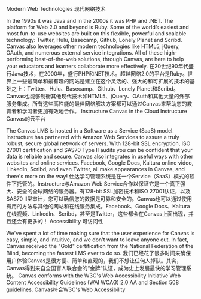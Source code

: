 Modern Web Technologies  现代网络技术

In the 1990s it was Java and in the 2000s it was PHP and .NET. The platform for Web 2.0 and beyond is Ruby. Some of the world’s easiest and most fun-to-use websites are built on this flexible, powerful and scalable technology: Twitter, Hulu, Basecamp, Github, Lonely Planet and Scribd. Canvas also leverages other modern technologies like HTML5, jQuery, OAuth, and numerous external service integrations. All of these high-performing best-of-the-web solutions, through Canvas, are here to help your educators and learners collaborate more effectively.
  在20世纪90年代盛行Java技术，在2000年，盛行PHP和NET技术。超越网络2.0的平台是Ruby。世界上一些最简单和最有趣的网站是建立在这个灵活的、强大的和可扩展的技术的基础之上：Twitter、Hulu、Basecamp、Github、Lonely Planet和Scribd。Canvas也能够制衡其他现代技术如HTML5、jQuery、OAuth和其他大量的外部服务集成。所有这些高性能的最佳网络解决方案都可以通过Canvas来帮助您的教育者和学习者更加有效地合作。
Instructure Canvas in the Cloud  Instructure Canvas的云平台

The Canvas LMS is hosted in a Software as a Service (SaaS) model. Instructure has partnered with Amazon Web Services to assure a truly robust, secure global network of servers. With 128-bit SSL encryption, ISO 27001 certification and SAS70 Type II audits you can be confident that your data is reliable and secure. Canvas also integrates in useful ways with other websites and online services. Facebook, Google Docs, Kaltura online video, LinkedIn, Scribd, and even Twitter, all make appearances in Canvas, and there's more on the way!
  仕达学习管理系统是在一个Service（SaaS）模式的软件下托管的。Instructure与Amazon Web Service合作以保证它是一个真正强大、安全的全球网络的服务器。有128-bit SSL加密技术和ISO 27001认证，以及SAS70 II型审计，您可以确信您的数据是可靠和安全的。Canvas也可以通过使用有用的方法与其他的网站和在线服务集成。Facebook、Google Docs、Kaltura在线视频、Linkedln、Scribd，甚至是Twitter，这些都会在Canvas上面出现，并且还会有更多的！
Accessibility  可访问性

We've spent a lot of time making sure that the user experience for Canvas is easy, simple, and intuitive, and we don't want to leave anyone out. In fact, Canvas received the "Gold" certification from the National Federation of the Blind, becoming the fastest LMS ever to do so.
  我们已经花了很多时间来确保用户体验Canvas是很方便、简单和直观的，我们不想让任何人掉队。其实，Canvas得到来自全国盲人联合会的“金牌”认证，成为史上发展最快的学习管理系统。
Canvas conforms with the W3C's Web Accessibility Initiative Web Content Accessibility Guidelines (WAI WCAG) 2.0 AA and Section 508 guidelines.
  Canvas符合W3C's Web Accessibility